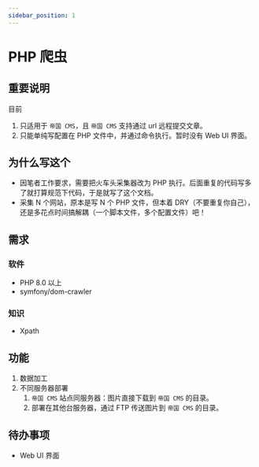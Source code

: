 ```yaml
---
sidebar_position: 1
---
```


# PHP 爬虫

## 重要说明

目前

1. 只适用于 `帝国 CMS`，且 `帝国 CMS` 支持通过 url 远程提交文章。
2. 只能单纯写配置在 PHP 文件中，并通过命令执行。暂时没有 Web UI 界面。

## 为什么写这个

- 因笔者工作要求，需要把火车头采集器改为 PHP 执行。后面重复的代码写多了就打算规范下代码，于是就写了这个文档。
- 采集 N 个网站，原本是写 N 个 PHP 文件，但本着 DRY（不要重复你自己），还是多花点时间搞解耦（一个脚本文件，多个配置文件）吧！

## 需求

### 软件

- PHP 8.0 以上
- symfony/dom-crawler

### 知识

- Xpath

## 功能

1. 数据加工
2. 不同服务器部署
   1. `帝国 CMS` 站点同服务器：图片直接下载到 `帝国 CMS` 的目录。
   2. 部署在其他台服务器，通过 FTP 传送图片到 `帝国 CMS` 的目录。

## 待办事项

- Web UI 界面

